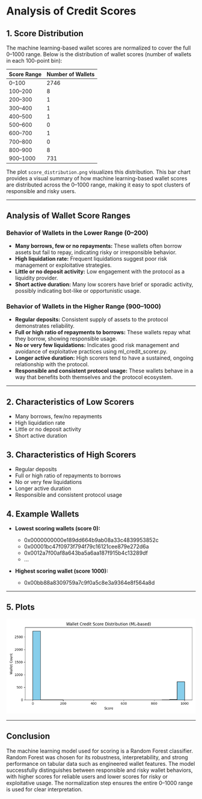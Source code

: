 # Analysis of Credit Scores

## 1. Score Distribution

The machine learning-based wallet scores are normalized to cover the full 0–1000 range. Below is the distribution of wallet scores (number of wallets in each 100-point bin):

| Score Range   | Number of Wallets |
|--------------|-------------------|
| 0–100        | 2746              |
| 100–200      | 8                 |
| 200–300      | 1                 |
| 300–400      | 1                 |
| 400–500      | 1                 |
| 500–600      | 0                 |
| 600–700      | 1                 |
| 700–800      | 0                 |
| 800–900      | 8                 |
| 900–1000     | 731               |

The plot `score_distribution.png` visualizes this distribution. This bar chart provides a visual summary of how machine learning-based wallet scores are distributed across the 0–1000 range, making it easy to spot clusters of responsible and risky users.

---

## Analysis of Wallet Score Ranges

### Behavior of Wallets in the Lower Range (0–200)
- **Many borrows, few or no repayments:** These wallets often borrow assets but fail to repay, indicating risky or irresponsible behavior.
- **High liquidation rate:** Frequent liquidations suggest poor risk management or exploitative strategies.
- **Little or no deposit activity:** Low engagement with the protocol as a liquidity provider.
- **Short active duration:** Many low scorers have brief or sporadic activity, possibly indicating bot-like or opportunistic usage.

### Behavior of Wallets in the Higher Range (900–1000)
- **Regular deposits:** Consistent supply of assets to the protocol demonstrates reliability.
- **Full or high ratio of repayments to borrows:** These wallets repay what they borrow, showing responsible usage.
- **No or very few liquidations:** Indicates good risk management and avoidance of exploitative practices using ml_credit_scorer.py.
- **Longer active duration:** High scorers tend to have a sustained, ongoing relationship with the protocol.
- **Responsible and consistent protocol usage:** These wallets behave in a way that benefits both themselves and the protocol ecosystem.

---

## 2. Characteristics of Low Scorers
- Many borrows, few/no repayments
- High liquidation rate
- Little or no deposit activity
- Short active duration

## 3. Characteristics of High Scorers
- Regular deposits
- Full or high ratio of repayments to borrows
- No or very few liquidations
- Longer active duration
- Responsible and consistent protocol usage

## 4. Example Wallets

- **Lowest scoring wallets (score 0):**
    - 0x0000000000e189dd664b9ab08a33c4839953852c
    - 0x00001bc47f0973f794f79c16121cee879e272d6a
    - 0x0012a7f00af8a643ba5a6aa187f915b4c13289df
    - ...

- **Highest scoring wallet (score 1000):**
    - 0x00bb88a8309759a7c9f0a5c8e3a9364e8f564a8d

---

## 5. Plots

![Score Distribution](score_distribution.png)

---

## Conclusion

The machine learning model used for scoring is a Random Forest classifier. Random Forest was chosen for its robustness, interpretability, and strong performance on tabular data such as engineered wallet features. The model successfully distinguishes between responsible and risky wallet behaviors, with higher scores for reliable users and lower scores for risky or exploitative usage. The normalization step ensures the entire 0–1000 range is used for clear interpretation.
